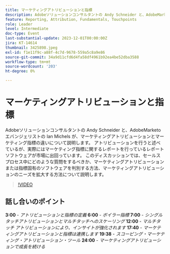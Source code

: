 ```yaml
---
title: マーケティングアトリビューションと指標
description: Adobeソリューションコンサルタントの Andy Schneider と、AdobeMarketoエバンジェリストの Ian Michels が、マーケティングアトリビューションとマーケティング指標の違いについて説明します。 アトリビューションを行うと述べているが、実際にはマーケティング指標に関するレポートを行っているレポートソフトウェアが市場に出回っています。 このディスカッションでは、セールスプロセス中にどのような質問をするべきか、マーケティングアトリビューションまたは指標固有のソフトウェアを判別する方法、マーケティングアトリビューションのニーズを拡大する方法について説明します。
feature: Reporting, Attribution, Fundamentals, Touchpoints
role: Leader
level: Intermediate
doc-type: Event
last-substantial-update: 2023-12-01T00:00:00Z
jira: KT-14614
thumbnail: 3425898.jpeg
exl-id: f1e11f9c-a88f-4c7d-9678-559a5c8a9e86
source-git-commit: 34a9d11cfd6d4fa58df4961b92ea4be52dba3588
workflow-type: tm+mt
source-wordcount: '203'
ht-degree: 0%

---
```


# マーケティングアトリビューションと指標

Adobeソリューションコンサルタントの Andy Schneider と、AdobeMarketoエバンジェリストの Ian Michels が、マーケティングアトリビューションとマーケティング指標の違いについて説明します。 アトリビューションを行うと述べているが、実際にはマーケティング指標に関するレポートを行っているレポートソフトウェアが市場に出回っています。 このディスカッションでは、セールスプロセス中にどのような質問をするべきか、マーケティングアトリビューションまたは指標固有のソフトウェアを判別する方法、マーケティングアトリビューションのニーズを拡大する方法について説明します。

>[!VIDEO](https://video.tv.adobe.com/v/3455500/?learn=on&captions=jpn)

## 話し合いのポイント

**3:00** - *アトリビューションと指標の定義*
**6:00** - *ボイラー指標*
**7:00** - *シングルタッチアトリビューションとマルチタッチへのスケーリング*
**12:00** - *マルチタッチ アトリビューションにより、インサイトが強化されます*
**17:40** - *マーケティングアトリビューションと指標は連携します*
**19:38** - *スコーピング・マーケティング・アトリビューション・ツール*
**24:00** - *マーケティングアトリビューションで成長を続ける*
